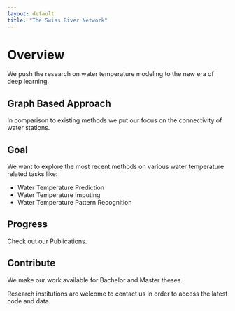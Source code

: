 ```yaml
---
layout: default
title: "The Swiss River Network"
---
```


# Overview

We push the research on water temperature modeling to the new era of deep learning.

## Graph Based Approach

In comparison to existing methods we put our focus on the connectivity of water stations.

## Goal

We want to explore the most recent methods on various water temperature related tasks like:

  * Water Temperature Prediction
  * Water Temperature Imputing
  * Water Temperature Pattern Recognition

## Progress

Check out our Publications.

## Contribute

We make our work available for Bachelor and Master theses.

Research institutions are welcome to contact us in order to access the latest code and data.





